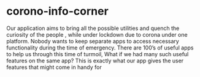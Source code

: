 # corono-info-corner
Our application aims to bring all the possible utilities and quench the curiosity of the people , while under lockdown due to corona under one platform. Nobody wants to keep separate apps to access necessary functionality during the time of emergency. There are 100’s of useful apps to help us through this time of turmoil, What if we had many such useful features on the same app? This is exactly what our app gives the user features that might come in handy for
